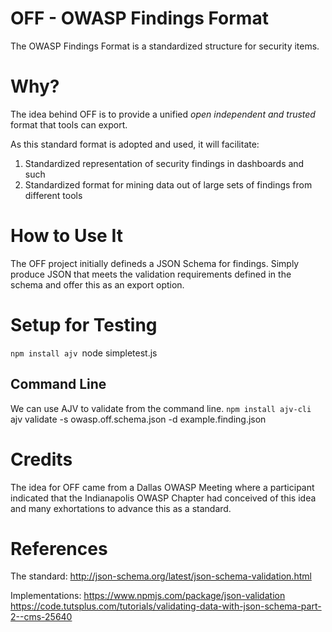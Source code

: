 # OFF - OWASP Findings Format

The OWASP Findings Format is a standardized structure for security items.

# Why?

The idea behind OFF is to provide a unified *open independent and trusted* format that tools can export.

As this standard format is adopted and used, it will facilitate: 
1. Standardized representation of security findings in dashboards and such
2. Standardized format for mining data out of large sets of findings from different tools

# How to Use It

The OFF project initially defineds a JSON Schema for findings.  Simply produce JSON that meets the validation requirements defined in the schema and offer this as an export option.

# Setup for Testing

`npm install ajv
`node simpletest.js

## Command Line

We can use AJV to validate from the command line.
`npm install ajv-cli
`ajv validate -s owasp.off.schema.json -d example.finding.json

# Credits

The idea for OFF came from a Dallas OWASP Meeting where a participant indicated that the Indianapolis OWASP
Chapter had conceived of this idea and many exhortations to advance this as a standard.

# References

The standard: 
http://json-schema.org/latest/json-schema-validation.html

Implementations: 
https://www.npmjs.com/package/json-validation
https://code.tutsplus.com/tutorials/validating-data-with-json-schema-part-2--cms-25640




